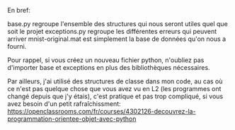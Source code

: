 En bref:

base.py regroupe l'ensemble des structures qui nous seront utiles quel que soit le projet
exceptions.py regroupe les différentes erreurs qui peuvent arriver
mnist-original.mat est simplement la base de données qu'on nous a fourni.

Pour rappel, si vous créez un nouveau fichier python, n'oubliez pas d'importer base et exceptions en plus des bibliothèques nécessaires.

Par ailleurs, j'ai utilisé des structures de classe dans mon code, au cas où ce n'est pas quelque chose que vous avez vu en L2 (les programmes ont changé depuis que j'y étais), c'est pratique et pas trop compliqué, si vous avez besoin d'un petit rafraîchissment: https://openclassrooms.com/fr/courses/4302126-decouvrez-la-programmation-orientee-objet-avec-python
